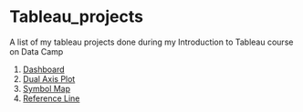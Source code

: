 # Tableau_projects
A list of my tableau projects done during my Introduction to Tableau course on Data Camp

1. [Dashboard](https://public.tableau.com/app/profile/chiranjeevi.nalapalu/viz/4_4_First_Dashboard_17327776517310/PlaystationOverview1994-2010)
2. [Dual Axis Plot](https://public.tableau.com/app/profile/chiranjeevi.nalapalu/viz/4_2_Expanding_Dual_Axis_17327764618670/GlobalSalesBreakdown)
3. [Symbol Map](https://public.tableau.com/app/profile/chiranjeevi.nalapalu/viz/3_1_Your_first_symbol_map_17327266470890/Population)
4. [Reference Line](https://public.tableau.com/app/profile/chiranjeevi.nalapalu/viz/3_7_Reference_lines_17327744767530/NatalityForecast)
